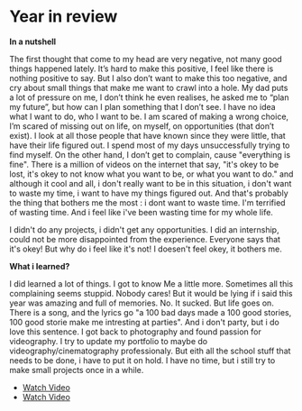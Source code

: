 # Year in review

**In a nutshell**

The first thought that come to my head are very negative, not many good things happened lately. It’s hard to make this positive, I feel like there is nothing positive to say. But I also don’t want to make this too negative, and cry about small things that make me want to crawl into a hole.
	My dad puts a lot of pressure on me, I don’t think he even realises, he asked me to “plan my future”, but how can I plan something that I don’t see. I have no idea what I want to do, who I want to be. I am scared of making a wrong choice, I’m scared of missing out on life, on myself, on opportunities (that don’t exist). I look at all those people that have known since they were little, that have their life figured out. I spend most of my days unsuccessfully trying to find myself. On the other hand, I don’t get to complain, cause "everything is fine". There is a million of videos on the internet that say, "it's okey to be lost, it's okey to not know what you want to be, or what you want to do." and although it cool and all, i don't really want to be in this situation, i don't want to waste my time, i want to have my things figured out. And that's probably the thing that bothers me the most : i dont want to waste time. I'm terrified of wasting time. And i feel like i've been wasting time for my whole life.

I didn't do any projects, i didn't get any opportunities. I did an internship, could not be more disappointed from the experience. 
Everyone says that it's okey! But why do i feel like it's not! I doesen't feel okey, it bothers me. 

**What i learned?**  

I did learned a lot of things. I got to know Me a little more. Sometimes all this complaining seems stuppid. Nobody cares! But it would be lying if i said this year was amazing and full of memories. No. It sucked. But life goes on. There is a song, and the lyrics go 
"a 100 bad days made a 100 good stories, 100 good storie make me intresting at parties". And i don't party, but i do love this sentence. 
I got back to photography and found passion for videography. I try to update my portfolio to maybe do videography/cinematography professionaly. But eith all the school stuff that needs to be done, i have to put it on hold. I have no time, but i still try to make small projects once in a while. 

- [Watch Video](https://www.instagram.com/reel/C5_pVnHrcTz/?utm_source=ig_web_copy_link&igsh=MzRlODBiNWFlZA==)
- [Watch Video](https://www.instagram.com/reel/C6CZoRLLwyG/?utm_source=ig_web_copy_link&igsh=MzRlODBiNWFlZA==)









